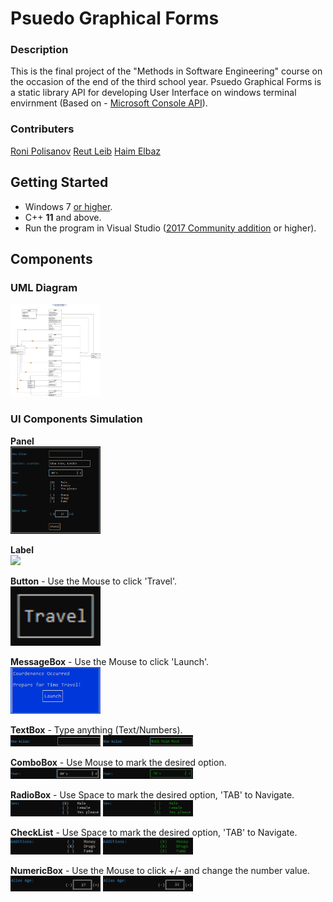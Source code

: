 # Psuedo Graphical Forms 

### Description
This is the final project of the "Methods in Software Engineering" course on the occasion of the end of the third school year.
Psuedo Graphical Forms is a static library API for developing User Interface on windows terminal envirnment (Based on -  [Microsoft Console API](https://docs.microsoft.com/en-us/windows/console/console-reference)).


### Contributers
 [Roni Polisanov](https://github.com/RoniPolisanov)
 [Reut Leib](https://github.com/ReutLeib)
 [Haim Elbaz](https://github.com/m0nkeykong/)
 
## Getting Started
-   Windows 7  <u> or higher</u>.
-   C++  **11**  and above.
-   Run the program in Visual Studio ([2017 Community addition](https://www.visualstudio.com/vs/whatsnew/) or higher).

## Components

### UML Diagram
<img src="/Images/UML.png" width="144px"><br>

### UI Components Simulation
**Panel** <br>
<img src="/Images/Panel.png" width="144px"/>

**Label** <br>
<img src="/Images/Label.png" width="144px"/>

**Button** - Use the Mouse to click 'Travel'.<br>
<img src="/Images/Button.png" width="144px"/>

**MessageBox** - Use the Mouse to click 'Launch'.<br>
<img src="/Images/MessageBox.png" width="144px"/>

**TextBox** - Type anything (Text/Numbers).<br>
<img src="/Images/TextBoxBefore.png" width="144px"/>
<img src="/Images/TextBoxAfter.png" width="144px"/>

**ComboBox** - Use Mouse to mark the desired option.<br>
<img src="/Images/ComboBoxBefore.png" width="144px"/>
<img src="/Images/ComboBoxAfter.png" width="144px"/>

**RadioBox** - Use Space to mark the desired option, 'TAB' to Navigate.<br>
<img src="/Images/RadioBoxBefore.png" width="144px"/>
<img src="/Images/RadioBoxAfter.png" width="144px"/>

**CheckList** - Use Space to mark the desired option, 'TAB' to Navigate.<br>
<img src="/Images/CheckListBefore.png" width="144px"/>
<img src="/Images/CheckListAfter.png" width="144px"/>

**NumericBox** - Use the Mouse to click +/- and change the number value.<br>
<img src="/Images/NumericBoxBefore.png" width="144px"/>
<img src="/Images/NumericBoxAfter.png" width="144px"/>

